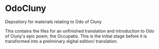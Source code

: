 # OdoCluny
Depository for materials relating to Odo of Cluny

This contains the files for an unfinished translation and introduction to Odo of Cluny's epic poem, the Occupatio. This is the initial stage before it is transformed into a preliminary digital edition/ translation. 
